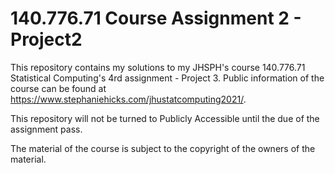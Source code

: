 # 140.776.71 Course Assignment 2 - Project2

This repository contains my solutions to my JHSPH's course 140.776.71 Statistical Computing's 4rd assignment - Project 3. Public information of the course can be found at <https://www.stephaniehicks.com/jhustatcomputing2021/>.

This repository will not be turned to Publicly Accessible until the due of the assignment pass.

The material of the course is subject to the copyright of the owners of the material.
